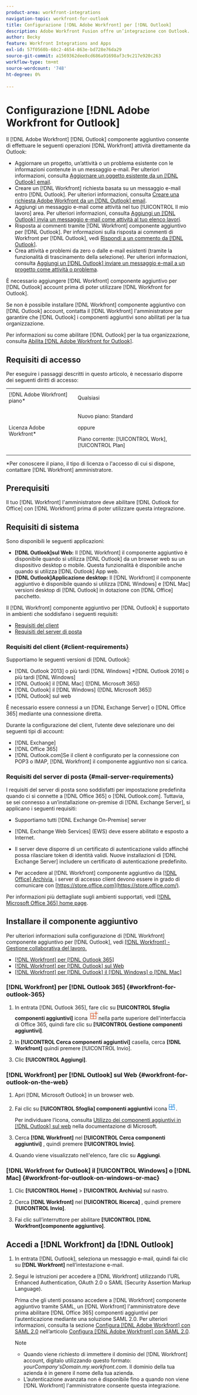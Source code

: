 ```yaml
---
product-area: workfront-integrations
navigation-topic: workfront-for-outlook
title: Configurazione [!DNL Adobe Workfront] per [!DNL Outlook]
description: Adobe Workfront Fusion offre un’integrazione con Outlook. Questo articolo descrive come iniziare a utilizzare questa integrazione nei tuoi flussi di lavoro.
author: Becky
feature: Workfront Integrations and Apps
exl-id: 57f0560b-68c2-4654-863e-bd728e76da29
source-git-commit: a1569362dee8cd686a91698af3c9c217e920c263
workflow-type: tm+mt
source-wordcount: '748'
ht-degree: 0%

---
```


# Configurazione [!DNL Adobe Workfront for Outlook]

Il [!DNL Adobe Workfront] [!DNL Outlook] componente aggiuntivo consente di effettuare le seguenti operazioni [!DNL Workfront] attività direttamente da Outlook:

* Aggiornare un progetto, un’attività o un problema esistente con le informazioni contenute in un messaggio e-mail. Per ulteriori informazioni, consulta [Aggiornare un oggetto esistente da un [!DNL Outlook] email](../../workfront-integrations-and-apps/using-workfront-with-outlook/update-an-existing-object-from-an-outlook-email.md).
* Creare un [!DNL Workfront] richiesta basata su un messaggio e-mail entro [!DNL Outlook]. Per ulteriori informazioni, consulta [Creare una richiesta Adobe Workfront da un [!DNL Outlook] email](../../workfront-integrations-and-apps/using-workfront-with-outlook/create-a-wf-request-from-an-outlook-email.md).
* Aggiungi un messaggio e-mail come attività nel tuo [!UICONTROL Il mio lavoro] area. Per ulteriori informazioni, consulta [Aggiungi un [!DNL Outlook] invia un messaggio e-mail come attività al tuo elenco lavori](../../workfront-integrations-and-apps/using-workfront-with-outlook/add-outlook-email-as-task-to-your-work-list.md).
* Risposta ai commenti tramite [!DNL Workfront] componente aggiuntivo per [!DNL Outlook]. Per informazioni sulla risposta ai commenti di Workfront per [!DNL Outlook], vedi [Rispondi a un commento da [!DNL Outlook]](../../workfront-integrations-and-apps/using-workfront-with-outlook/reply-to-a-comment-from-outlook.md).
* Crea attività e problemi da zero o dalle e-mail esistenti (tramite la funzionalità di trascinamento della selezione). Per ulteriori informazioni, consulta [Aggiungi un [!DNL Outlook] inviare un messaggio e-mail a un progetto come attività o problema](../../workfront-integrations-and-apps/using-workfront-with-outlook/add-outlook-email-to-project-as-task-or-issue.md).

È necessario aggiungere [!DNL Workfront] componente aggiuntivo per [!DNL Outlook] account prima di poter utilizzare [!DNL Workfront for Outlook].

Se non è possibile installare [!DNL Workfront] componente aggiuntivo con [!DNL Outlook] account, contatta il [!DNL Workfront] l&#39;amministratore per garantire che [!DNL Outlook] i componenti aggiuntivi sono abilitati per la tua organizzazione.

Per informazioni su come abilitare [!DNL Outlook] per la tua organizzazione, consulta [Abilita [!DNL Adobe Workfront for Outlook]](../../administration-and-setup/configure-integrations/enable-workfront-for-outlook.md).

## Requisiti di accesso

Per eseguire i passaggi descritti in questo articolo, è necessario disporre dei seguenti diritti di accesso:

<table style="table-layout:auto"> 
 <col> 
 <col> 
 <tbody> 
  <tr> 
   <td role="rowheader">[!DNL Adobe Workfront] piano*</td> 
   <td> <p>Qualsiasi</p> </td> 
  </tr> 
  <tr>
   <td role="rowheader">Licenza Adobe Workfront*</td> 
   <td> <p>Nuovo piano: Standard </p>
 <p>oppure</p> 
<p>Piano corrente: [!UICONTROL Work], [!UICONTROL Plan] </p> 
  </td> 
  </tr> 
 </tbody> 
</table>

&#42;Per conoscere il piano, il tipo di licenza o l&#39;accesso di cui si dispone, contattare [!DNL Workfront] amministratore.

## Prerequisiti

Il tuo [!DNL Workfront] l&#39;amministratore deve abilitare [!DNL Outlook for Office] con [!DNL Workfront] prima di poter utilizzare questa integrazione.

## Requisiti di sistema

Sono disponibili le seguenti applicazioni:

* **[!DNL Outlook]sul Web:** Il [!DNL Workfront] il componente aggiuntivo è disponibile quando si utilizza [!DNL Outlook] da un browser web su un dispositivo desktop o mobile. Questa funzionalità è disponibile anche quando si utilizza [!DNL Outlook] App web.
* **[!DNL Outlook]Applicazione desktop:** Il [!DNL Workfront] il componente aggiuntivo è disponibile quando si utilizza [!DNL Windows] e [!DNL Mac] versioni desktop di [!DNL Outlook] in dotazione con [!DNL Office] pacchetto.

Il [!DNL Workfront] componente aggiuntivo per [!DNL Outlook] è supportato in ambienti che soddisfano i seguenti requisiti:

* [Requisiti del client](#client-requirements-client-requirements)
* [Requisiti del server di posta](#mail-server-requirements-mail-server-requirements)

### Requisiti del client {#client-requirements}

Supportiamo le seguenti versioni di [!DNL Outlook]:

* [!DNL Outlook 2013] o più tardi [!DNL Windows]
*[!DNL  Outlook 2016] o più tardi [!DNL Windows]
* [!DNL Outlook] il [!DNL Mac] ([!DNL Microsoft 365])
* [!DNL Outlook] il [!DNL Windows] ([!DNL Microsoft 365])
* [!DNL Outlook] sul web

È necessario essere connessi a un [!DNL Exchange Server] o [!DNL Office 365] mediante una connessione diretta.

Durante la configurazione del client, l’utente deve selezionare uno dei seguenti tipi di account:

* [!DNL Exchange]
* [!DNL Office 365]
* [!DNL Outlook.com]&#x200B;**&#x200B;**&#x200B;Se il client è configurato per la connessione con POP3 o IMAP, [!DNL Workfront] il componente aggiuntivo non si carica.

### Requisiti del server di posta {#mail-server-requirements}

I requisiti del server di posta sono soddisfatti per impostazione predefinita quando ci si connette a [!DNL Office 365] o [!DNL Outlook.com]. Tuttavia, se sei connesso a un’installazione on-premise di [!DNL Exchange Server], si applicano i seguenti requisiti:

* Supportiamo tutti [!DNL Exchange On-Premise] server
* [!DNL Exchange Web Services] (EWS) deve essere abilitato e esposto a Internet.
* Il server deve disporre di un certificato di autenticazione valido affinché possa rilasciare token di identità validi. Nuove installazioni di [!DNL Exchange Server] includere un certificato di autenticazione predefinito.

  <!--this used to be here but Dev asked for it to be taken out - logged issue for editing this article on 4-26-2023: For more information, see [Digital certificates and encryption in [!DNL Exchange 2016]](https://technet.microsoft.com/en-us/library/dd351044(v=exchg.160).aspx) and [Set-AuthConfig](https://technet.microsoft.com/en-us/library/jj215766(v=exchg.160).aspx).-->

* Per accedere al [!DNL Workfront] componente aggiuntivo da [[!DNL Office] Archivia](https://store.office.com/), i server di accesso client devono essere in grado di comunicare con  [https://store.office.com](https://store.office.com/).

Per informazioni più dettagliate sugli ambienti supportati, vedi [[!DNL Microsoft Office 365] home page](https://products.office.com/en-us/office-365-home).

## Installare il componente aggiuntivo

Per ulteriori informazioni sulla configurazione di [!DNL Workfront] componente aggiuntivo per [!DNL Outlook], vedi [[!DNL Workfront] - Gestione collaborativa del lavoro.](https://appsource.microsoft.com/en-us/product/office/WA104380943?tab=Overview)

* [[!DNL Workfront] per [!DNL Outlook 365]](#workfront-for-outlook-365-workfront-for-outlook-365)
* [[!DNL Workfront] per [!DNL Outlook] sul Web](#workfront-for-outlook-on-the-web-workfront-for-outlook-on-the-web)
* [[!DNL Workfront] per [!DNL Outlook] il [!DNL Windows] o [!DNL Mac]](#workfront-for-outlook-on-windows-or-mac-workfront-for-outlook-on-windows-or-mac)

### [!DNL Workfront] per [!DNL Outlook 365] {#workfront-for-outlook-365}

1. In entrata [!DNL Outlook 365], fare clic su **[!UICONTROL Sfoglia componenti aggiuntivi]** icona ![](assets/outlook-add-in-26x26.png)nella parte superiore dell&#39;interfaccia di Office 365, quindi fare clic su **[!UICONTROL Gestione componenti aggiuntivi]**.

1. In **[!UICONTROL Cerca componenti aggiuntivi]** casella, cerca **[!DNL Workfront]** quindi premere [!UICONTROL Invio].

1. Clic **[!UICONTROL Aggiungi]**.

### [!DNL Workfront] per [!DNL Outlook] sul Web {#workfront-for-outlook-on-the-web}

1. Apri [!DNL Microsoft Outlook] in un browser web.
1. Fai clic su **[!UICONTROL Sfoglia] componenti aggiuntivi** icona ![](assets/outlook-add-in-web-version-20x20.png).

   Per individuare l’icona, consulta [Utilizzo dei componenti aggiuntivi in [!DNL Outlook] sul web](https://support.microsoft.com/en-us/office/using-add-ins-in-outlook-on-the-web-8f2ce816-5df4-44a5-958c-f7f9d6dabdce#bkmk_addaddinsicon) nella documentazione di Microsoft.

1. Cerca **[!DNL Workfront]** nel **[!UICONTROL Cerca componenti aggiuntivi]** , quindi premere **[!UICONTROL Invio]**.

1. Quando viene visualizzato nell&#39;elenco, fare clic su **Aggiungi**.

### [!DNL Workfront for Outlook] il [!UICONTROL Windows] o [!DNL Mac] {#workfront-for-outlook-on-windows-or-mac}

1. Clic **[!UICONTROL Home]** > **[!UICONTROL Archivia]** sul nastro.

1. Cerca **[!DNL Workfront]** nel **[!UICONTROL Ricerca]** , quindi premere **[!UICONTROL Invio]**.

1. Fai clic sull’interruttore per abilitare **[!UICONTROL [!DNL Workfront]componente aggiuntivo]**.

## Accedi a [!DNL Workfront] da [!DNL Outlook]

1. In entrata [!DNL Outlook], seleziona un messaggio e-mail, quindi fai clic su **[!DNL Workfront]** nell’intestazione e-mail.
1. Segui le istruzioni per accedere a [!DNL Workfront] utilizzando l’URL Enhanced Authentication, OAuth 2.0 o SAML (Security Assertion Markup Language).

   Prima che gli utenti possano accedere a [!DNL Workfront] componente aggiuntivo tramite SAML, un [!DNL Workfront] l&#39;amministratore deve prima abilitare [!DNL Office 365] componenti aggiuntivi per l’autenticazione mediante una soluzione SAML 2.0. Per ulteriori informazioni, consulta la sezione [Configura [!DNL Adobe Workfront] con SAML 2.0](../../administration-and-setup/add-users/single-sign-on/configure-workfront-saml-2.md#enable-saml-with-office-365) nell’articolo [Configura [!DNL Adobe Workfront] con SAML 2.0](../../administration-and-setup/add-users/single-sign-on/configure-workfront-saml-2.md).

   >[!NOTE]
   >
   >* Quando viene richiesto di immettere il dominio del [!DNL Workfront] account, digitalo utilizzando questo formato: *yourCompany&#39;sDomain.my.workfront.com*. Il dominio della tua azienda è in genere il nome della tua azienda.
   >* L’autenticazione avanzata non è disponibile fino a quando non viene [!DNL Workfront] l&#39;amministratore consente questa integrazione.

